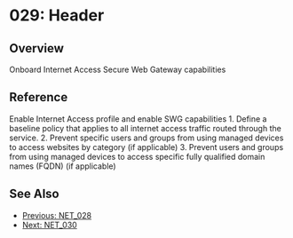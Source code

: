 ﻿# 029: Header
## Overview
Onboard Internet Access Secure Web Gateway capabilities

## Reference
Enable Internet Access profile and enable SWG capabilities  1. Define a baseline policy that applies to all internet access traffic routed through the service.  2. Prevent specific users and groups from using managed devices to access websites by category (if applicable)  3. Prevent users and groups from using managed devices to access specific fully qualified domain names (FQDN) (if applicable)

## See Also
- [Previous: NET_028](NET_028.md)
- [Next: NET_030](NET_030.md)
